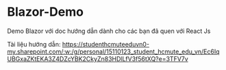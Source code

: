 # Blazor-Demo
Demo Blazor với doc hướng dẫn dành cho các bạn đã quen với React Js

Tài liệu hướng dẫn: https://studenthcmuteeduvn0-my.sharepoint.com/:w:/g/personal/15110123_student_hcmute_edu_vn/Ec6IqUBGxaZKtEKA3Z4DZcYBK2CkyZn83HDlLfV3f56tXQ?e=3TFV7v
